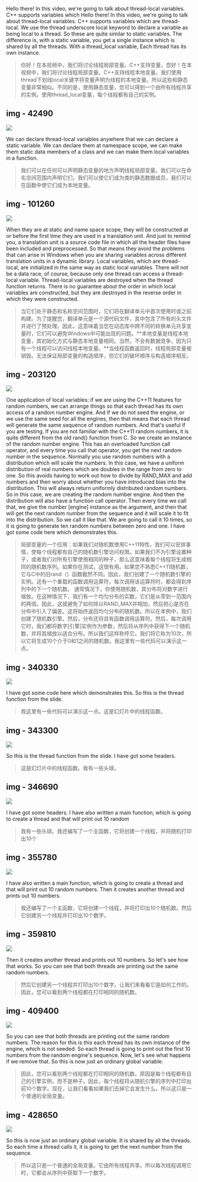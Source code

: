 
Hello there! In this video, we're going to talk about thread-local variables. C++ supports variables which Hello there! In this video, we're going to talk about thread-local variables. C++ supports variables which are thread-local. We use the thread underscore local keyword to declare a variable as being local to a thread. So these are quite similar to static variables. The difference is, with a static variable, you get a single instance which is shared by all the threads. With a thread_local variable, Each thread has its own instance.

> 你好！在本视频中，我们将讨论线程局部变量。C++支持变量，您好！在本视频中，我们将讨论线程局部变量。C++支持线程本地变量。我们使用thread下划线local关键字将变量声明为线程的本地变量。所以这些和静态变量非常相似。不同的是，使用静态变量，您可以得到一个由所有线程共享的实例。使用thread_local变量，每个线程都有自己的实例。

## img - 42490

![](./image/video.mp4_000053.954.jpg)


We can declare thread-local variables anywhere that we can declare a static variable. We can declare them at namespace scope, we can make them static data members of a class and we can make them local variables in a function.

> 我们可以在任何可以声明静态变量的地方声明线程局部变量。我们可以在命名空间范围内声明它们，我们可以使它们成为类的静态数据成员，我们可以在函数中使它们成为本地变量。

## img - 101260

![](./image/video.mp4_000153.862.jpg)


When they are at static and name space scope, they will be constructed at or before the first time they are used in a translation unit. And just to remind you, a translation unit is a source code file in which all the header files have been included and preprocessed. So that means they avoid the problems that can arise in Windows when you are sharing variables across different translation units in a dynamic library. Local variables, which are thread-local, are initialized in the same way as static local variables. There will not be a data race, of course, because only one thread can access a thread-local variable. Thread-local variables are destroyed when the thread function returns. There is no guarantee about the order in which local variables are constructed, but they are destroyed in the reverse order in which they were constructed.

> 当它们处于静态和名称空间范围时，它们将在翻译单元中首次使用时或之前构建。为了提醒您，翻译单元是一个源代码文件，其中包含了所有的头文件并进行了预处理。因此，这意味着当您在动态库中跨不同的转换单元共享变量时，它们可以避免Windows中可能出现的问题。**本地变量是线程本地变量，其初始化方式与静态本地变量相同。当然，不会有数据竞争，因为只有一个线程可以访问线程本地变量。**当线程函数返回时，线程局部变量被销毁。无法保证局部变量的构造顺序，但它们的破坏顺序与构造顺序相反。

## img - 203120

![](./image/video.mp4_000338.075.jpg)


One application of local variables: if we are using the C++11 features for random numbers, we can arrange things so that each thread has its own access of a random number engine. And if we do not seed the engine, or we use the same seed for all the engines, then that means that each thread will generate the same sequence of random numbers. And that's useful if you are testing. If you are not familiar with the C++11 random numbers, it is quite different from the old rand() function from C. So we create an instance of the random number engine. This has an overloaded function call operator, and every time you call that operator, you get the next random number in the sequence. Normally you use random numbers with a distribution which will scale the numbers. In this case, we have a uniform distribution of real numbers which are doubles in the range from zero to one. So this avoids having to work out how to divide by RAND_MAX and add numbers and then worry about whether you have introduced bias into the distribution. This will always return uniformly distributed random numbers. So in this case, we are creating the random number engine. And then the distribution will also have a function call operator. Then every time we call that, we give the number [engine] instance as the argument, and then that will get the next random number from the sequence and it will scale it to fit into the distribution. So we call it like that. We are going to call it 10 times, so it is going to generate ten random numbers between zero and one. I have got some code here which demonstrates this.

> 局部变量的一个应用：如果我们对随机数使用C++11特性，我们可以安排事情，使每个线程都有自己的随机数引擎访问权限。如果我们不为引擎设置种子，或者我们对所有引擎使用相同的种子，那么这意味着每个线程将生成相同的随机数序列。如果你在测试，这很有用。如果您不熟悉C++11随机数，它与C中的旧rand（）函数截然不同。因此，我们创建了一个随机数引擎的实例。这有一个重载的函数调用运算符，每次调用该运算符时，都会得到序列中的下一个随机数。
> 通常情况下，你使用随机数，其分布将对数字进行缩放。在这种情况下，我们有一个均匀分布的实数，它们是从零到一范围内的两倍。因此，这就避免了如何除以RAND_MAX并相加，然后担心是否在分布中引入了偏差。这将始终返回均匀分布的随机数。所以在本例中，我们创建了随机数引擎。然后，分布还将具有函数调用运算符。然后，每次调用它时，我们都将数字[引擎]实例作为参数，然后将从序列中获得下一个随机数，并将其缩放以适合分布。所以我们这样称呼它。我们将它称为10次，所以它将生成10个介于0和1之间的随机数。我这里有一些代码可以演示这一点。

## img - 340330

![](./image/video.mp4_000343.104.jpg)


I have got some code here which demonstrates this. So this is the thread function from the slide.

> 我这里有一些代码可以演示这一点。这是幻灯片中的线程函数。

## img - 343300

![](./image/video.mp4_000345.805.jpg)


So this is the thread function from the slide. I have got some headers.

> 这是幻灯片中的线程函数。我有一些头球。

## img - 346690

![](./image/video.mp4_000349.966.jpg)


I have got some headers. I have also written a main function, which is going to create a thread and that will print out 10 random

> 我有一些头球。我还编写了一个主函数，它将创建一个线程，并将随机打印出10个

## img - 355780

![](./image/video.mp4_000359.085.jpg)


I have also written a main function, which is going to create a thread and that will print out 10 random numbers. Then it creates another thread and prints out 10 numbers.

> 我还编写了一个主函数，它将创建一个线程，并将打印出10个随机数。然后它创建另一个线程并打印出10个数字。

## img - 359810

![](./image/video.mp4_000406.395.jpg)


Then it creates another thread and prints out 10 numbers. So let's see how that works. So you can see that both threads are printing out the same random numbers.

> 然后它创建另一个线程并打印出10个数字。让我们来看看它是如何工作的。因此，您可以看到两个线程都在打印相同的随机数。

## img - 409400

![](./image/video.mp4_000427.427.jpg)


So you can see that both threads are printing out the same random numbers. The reason for this is this each thread has its own instance of the engine, which is not seeded. So each thread is going to print out the first 10 numbers from the random engine's sequence. Now, let's see what happens if we remove that. So this is now just an ordinary global variable.

> 因此，您可以看到两个线程都在打印相同的随机数。原因是每个线程都有自己的引擎实例，而不是种子。因此，每个线程将从随机引擎的序列中打印出前10个数字。现在，让我们看看如果我们去掉它会发生什么。所以这只是一个普通的全局变量。

## img - 428650

![](./image/video.mp4_000440.369.jpg)


So this is now just an ordinary global variable. It is shared by all the threads. So each time a thread calls it, it is going to get the next number from the sequence.

> 所以这只是一个普通的全局变量。它由所有线程共享。所以每次线程调用它时，它都会从序列中获取下一个数字。
